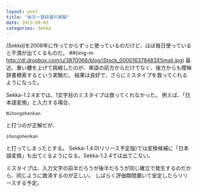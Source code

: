 ```yaml
---
layout: post
title: "後方一致辞書の実験"
date: 2013-09-03
categories: Sekka
---
```

*[Sekka*]を2008年に作ってからずっと使っているのだけど、ほぼ毎日使っていると不満が出てくるものだ。
 ##(img-m http://dl.dropbox.com/u/3870066/blog/iStock_000016378483XSmall.jpg)
最近、重い腰を上げて挑戦したのが、単語の前方からだけでなく、後方からも曖昧辞書検索するという実験だ。
結果は良好で、さらにミスタイプを救ってくれるようになった。

Sekka-1.2.4までは、1文字目のミスタイプは救ってくれなかった。
例えば、「日本語変換」と入力する場合、
```
Nihongohenkan
```
と打つのが正解だが、
```
ihongohenkan
```
と打ってしまったとする。
Sekka-1.4.0(リリース予定版)では変換候補に「日本語変換」も出てくるようになる。Sekka-1.2.4では出てこない。

ミスタイプは、入力文字の前半だろうが後半だろうが同じ確立で発生するのだから、同じように救済するのが正しい。
しばらく評価期間置いて安定したらリリースする予定。
